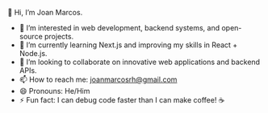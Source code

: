 👋 Hi, I’m Joan Marcos.
- 👀 I’m interested in web development, backend systems, and open-source projects.  
- 🌱 I’m currently learning Next.js and improving my skills in React + Node.js.  
- 💞️ I’m looking to collaborate on innovative web applications and backend APIs.  
- 📫 How to reach me: joanmarcosrh@gmail.com  
- 😄 Pronouns: He/Him  
- ⚡ Fun fact: I can debug code faster than I can make coffee! ☕  

<!---
Kael/Kael is a ✨ special ✨ repository because its `README.md` (this file) appears on your GitHub profile.  
You can click the Preview link to take a look at your changes.  
--->
